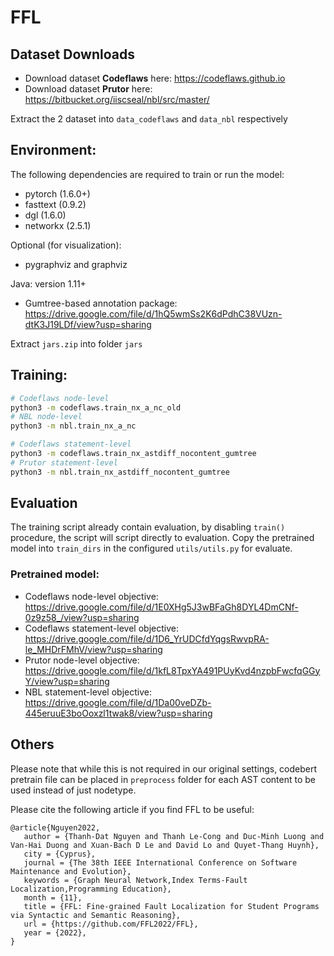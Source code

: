 # FFL
## Dataset Downloads
- Download dataset **Codeflaws** here: https://codeflaws.github.io
- Download dataset **Prutor** here: https://bitbucket.org/iiscseal/nbl/src/master/

Extract the 2 dataset into `data_codeflaws` and `data_nbl` respectively
## Environment: 
The following dependencies are required to train or run the model:
- pytorch (1.6.0+)
- fasttext (0.9.2)
- dgl (1.6.0)
- networkx (2.5.1)


Optional (for visualization):
- pygraphviz and graphviz


Java: version 1.11+
- Gumtree-based annotation package: https://drive.google.com/file/d/1hQ5wmSs2K6dPdhC38VUzn-dtK3J19LDf/view?usp=sharing

Extract `jars.zip` into folder `jars`
## Training: 
```bash
# Codeflaws node-level
python3 -m codeflaws.train_nx_a_nc_old
# NBL node-level
python3 -m nbl.train_nx_a_nc

# Codeflaws statement-level
python3 -m codeflaws.train_nx_astdiff_nocontent_gumtree
# Prutor statement-level
python3 -m nbl.train_nx_astdiff_nocontent_gumtree
```

## Evaluation
The training script already contain evaluation, by disabling `train()` procedure, the script will script directly to evaluation.
Copy the pretrained model into `train_dirs` in the configured `utils/utils.py` for evaluate.
### Pretrained model:
- Codeflaws node-level objective: https://drive.google.com/file/d/1E0XHg5J3wBFaGh8DYL4DmCNf-0z9z58_/view?usp=sharing
- Codeflaws statement-level objective: https://drive.google.com/file/d/1D6_YrUDCfdYqgsRwvpRA-le_MHDrFMhV/view?usp=sharing
- Prutor node-level objective: https://drive.google.com/file/d/1kfL8TpxYA491PUyKvd4nzpbFwcfqGGyY/view?usp=sharing
- NBL statement-level objective: https://drive.google.com/file/d/1Da00veDZb-445eruuE3boOoxzl1twak8/view?usp=sharing


## Others
Please note that while this is not required in our original settings, codebert pretrain file can be placed in `preprocess` folder for each AST content to be used instead of just nodetype.

Please cite the following article if you find FFL to be useful:
```
@article{Nguyen2022,
   author = {Thanh-Dat Nguyen and Thanh Le-Cong and Duc-Minh Luong and Van-Hai Duong and Xuan-Bach D Le and David Lo and Quyet-Thang Huynh},
   city = {Cyprus},
   journal = {The 38th IEEE International Conference on Software Maintenance and Evolution},
   keywords = {Graph Neural Network,Index Terms-Fault Localization,Programming Education},
   month = {11},
   title = {FFL: Fine-grained Fault Localization for Student Programs via Syntactic and Semantic Reasoning},
   url = {https://github.com/FFL2022/FFL},
   year = {2022},
}
```
